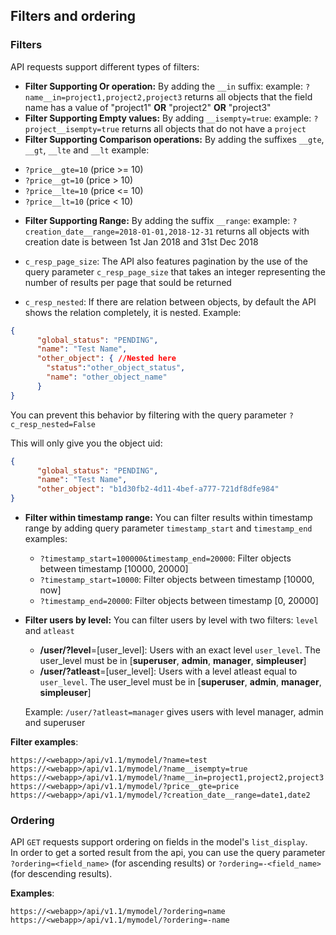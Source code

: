 ## Filters and ordering

### Filters
API requests support different types of filters:

- **Filter Supporting Or operation:** By adding the `__in` suffix:
example: `?name__in=project1,project2,project3` returns all objects that the field name has a value of "project1" **OR** "project2" **OR** "project3"
- **Filter Supporting Empty values:** By adding `__isempty=true`:
example: `?project__isempty=true` returns all objects that do not have a `project`
- **Filter Supporting Comparison operations:** By adding the suffixes `__gte`, `__gt`, `__lte` and `__lt`
example:
 * `?price__gte=10` (price >= 10)
 * `?price__gt=10` (price > 10)
 * `?price__lte=10` (price <= 10)
 * `?price__lt=10` (price < 10)
- **Filter Supporting Range:** By adding the suffix `__range`:
example: `?creation_date__range=2018-01-01,2018-12-31` returns all objects with creation date is between 1st Jan 2018 and 31st Dec 2018

- `c_resp_page_size`: The API also features pagination by the use of the query parameter `c_resp_page_size` that takes an integer representing the number of results per page that sould be returned
- `c_resp_nested`: If there are relation between objects, by default the API shows the relation completely, it is nested.
Example:

```json
{
      "global_status": "PENDING",
      "name": "Test Name",
      "other_object": { //Nested here
        "status":"other_object_status",
        "name": "other_object_name"
      }
}
```

You can prevent this behavior by filtering with the query parameter `?c_resp_nested=False`

This will only give you the object uid:


```json
{
      "global_status": "PENDING",
      "name": "Test Name",
      "other_object": "b1d30fb2-4d11-4bef-a777-721df8dfe984"
}
```

* **Filter within timestamp range:** You can filter results within timestamp range by adding query parameter `timestamp_start` and `timestamp_end`
examples:
    - `?timestamp_start=100000&timestamp_end=20000`: Filter objects between timestamp [10000, 20000]
    - `?timestamp_start=10000`: Filter objects between timestamp [10000, now]
    - `?timestamp_end=20000`: Filter objects between timestamp [0, 20000]


* **Filter users by level:** You can filter users by level with two filters: `level` and `atleast`
    - **/user/?level**=[user_level]: Users with an exact level `user_level`. The user_level must be in [**superuser**, **admin**, **manager**, **simpleuser**]
    - **/user/?atleast**=[user_level]: Users with a level atleast equal to `user_level`. The user_level must be in [**superuser**, **admin**, **manager**, **simpleuser**]

    Example: `/user/?atleast=manager` gives users with level manager, admin and superuser



**Filter examples**:

```
https://<webapp>/api/v1.1/mymodel/?name=test
https://<webapp>/api/v1.1/mymodel/?name__isempty=true
https://<webapp>/api/v1.1/mymodel/?name__in=project1,project2,project3
https://<webapp>/api/v1.1/mymodel/?price__gte=price
https://<webapp>/api/v1.1/mymodel/?creation_date__range=date1,date2
```


### Ordering
API `GET` requests support ordering on fields in the model's `list_display`.  
In order to get a sorted result from the api, you can use the query parameter `?ordering=<field_name>` (for ascending results) or `?ordering=-<field_name>` (for descending results).

**Examples**:
```
https://<webapp>/api/v1.1/mymodel/?ordering=name
https://<webapp>/api/v1.1/mymodel/?ordering=-name
```
